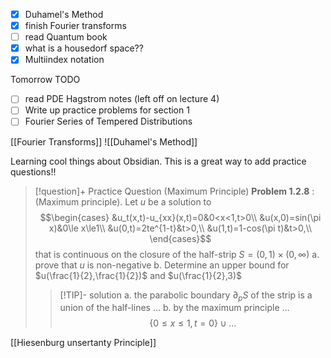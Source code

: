 - [x] Duhamel's Method
- [x] finish Fourier transforms
- [ ] read Quantum book
- [x]  what is a housedorf space??
- [x]  Multiindex notation

Tomorrow TODO
- [ ] read PDE Hagstrom notes (left off on lecture 4)
- [ ] Write up practice problems for section 1
- [ ] Fourier Series of Tempered Distributions

[[Fourier Transforms]]
![[Duhamel's Method]]


Learning cool things about Obsidian. This is a great way to add practice questions!!

>[!question]+ Practice Question (Maximum Principle)
> __Problem 1.2.8__ : (Maximum principle). Let $u$ be a solution to
> $$\begin{cases}
> &u_t(x,t)-u_{xx}(x,t)=0&0<x<1,t>0\\ 	
> &u(x,0)=sin(\pi x)&0\le x\le1\\ 	
> &u(0,t)=2te^{1-t}&t>0,\\ 	
> &u(1,t)=1-cos(\pi t)&t>0,\\ 	
> \end{cases}$$
> that is continuous on the closure of the half-strip $S=(0,1)\times (0,\infty)$
> a. prove that $u$ is non-negative
> b. Determine an upper bound for $u(\frac{1}{2},\frac{1}{2})$ and $u(\frac{1}{2},3)$
>>[!TIP]- solution
>> a. the parabolic boundary $\partial_p S$ of the strip is a union of the half-lines ...
>> b. by the maximum principle ...
>> $$
>> \{0\le x\le 1, t=0\}\cup ...
>> $$

[[Hiesenburg unsertanty Principle]]
